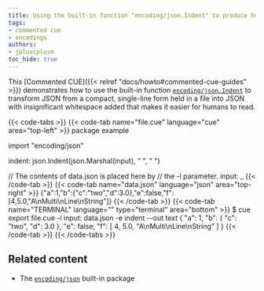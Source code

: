 ```yaml
---
title: Using the built-in function "encoding/json.Indent" to produce human-readable JSON from a file
tags:
- commented cue
- encodings
authors:
- jpluscplusm
toc_hide: true
---
```


This [Commented CUE]({{< relref "docs/howto#commented-cue-guides" >}})
demonstrates how to use the built-in function
[`encoding/json.Indent`](https://pkg.go.dev/cuelang.org/go/pkg/encoding/json#Compact)
to transform JSON from a compact, single-line form held in a file into JSON
with insignificant whitespace added that makes it easier for humans to read.

{{< code-tabs >}}
{{< code-tab name="file.cue" language="cue"  area="top-left" >}}
package example

import  "encoding/json"

indent: json.Indent(json.Marshal(input), " ", "  ")

// The contents of data.json is placed here by
// the -l parameter.
input:  _
{{< /code-tab >}}
{{< code-tab name="data.json" language="json"  area="top-right" >}}
{"a":1,"b":{"c":"two","d":3.0},"e":false,"f":[4,5.0,"A\nMulti\nLine\nString"]}
{{< /code-tab >}}
{{< code-tab name="TERMINAL" language="" type="terminal" area="bottom" >}}
$ cue export file.cue -l input: data.json -e indent --out text
{
   "a": 1,
   "b": {
     "c": "two",
     "d": 3.0
   },
   "e": false,
   "f": [
     4,
     5.0,
     "A\nMulti\nLine\nString"
   ]
 }
{{< /code-tab >}}
{{< /code-tabs >}}

## Related content

- The [`encoding/json`](https://pkg.go.dev/cuelang.org/go/pkg/encoding/json) built-in package
